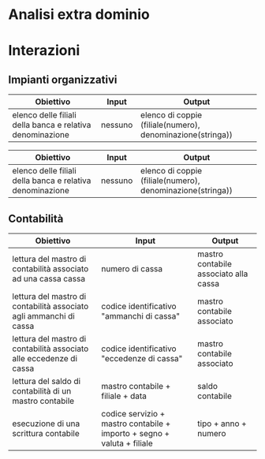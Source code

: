 # Analisi extra dominio

# Interazioni
## Impianti organizzativi

| **Obiettivo** | **Input** | **Output** |
| --- | --- | --- |
| elenco delle filiali della banca e relativa denominazione | nessuno | elenco di coppie (filiale(numero), denominazione(stringa)) |

|**Obiettivo**|**Input**|**Output**|
|---|---|---|
| elenco delle filiali della banca e relativa denominazione | nessuno | elenco di coppie (filiale(numero), denominazione(stringa)) |

## Contabilità
|**Obiettivo**|**Input**|**Output**|
|---|---|---|
|lettura del mastro di contabilità associato ad una cassa cassa|numero di cassa|mastro contabile associato alla cassa|
|lettura del mastro di contabilità associato agli ammanchi di cassa|codice identificativo "ammanchi di cassa"|mastro contabile associato |
|lettura del mastro di contabilità associato alle eccedenze di cassa|codice identificativo "eccedenze di cassa"|mastro contabile associato |
|lettura del saldo di contabilità di un mastro contabile|mastro contabile + filiale + data|saldo contabile|
|esecuzione di una scrittura contabile|codice servizio + mastro contabile + importo + segno + valuta + filiale|tipo + anno + numero|


